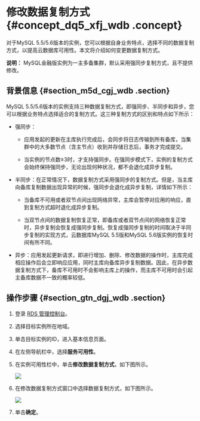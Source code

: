 # 修改数据复制方式 {#concept_dq5_xfj_wdb .concept}

对于MySQL 5.5/5.6版本的实例，您可以根据自身业务特点，选择不同的数据复制方式，以提高云数据库可用性。本文将介绍如何变更数据复制方式。

**说明：** MySQL金融版实例为一主多备集群，默认采用强同步复制方式，且不提供修改。

## 背景信息 {#section_m5d_cgj_wdb .section}

MySQL 5.5/5.6版本的实例支持三种数据复制方式，即强同步、半同步和异步，您可以根据业务特点选择适合的复制方式。这三种复制方式的区别和特点如下所示：

-   强同步：

    -   应用发起的更新在主库执行完成后，会同步将日志传输到所有备库，当集群中的大多数节点（含主节点）收到并存储日志后，事务才完成提交。

    -   当实例的节点数≥3时，才支持强同步。在强同步模式下，实例的复制方式会始终保持强同步，无论出现何种状况，都不会退化成异步复制。

-   半同步：在正常情况下，数据复制方式采用强同步的复制方式。但是，当主库向备库复制数据出现异常的时候，强同步会退化成异步复制，详情如下所示：

    -   当备库不可用或者双节点间出现网络异常，主库会暂停对应用的响应，直到复制方式超时退化成异步复制。

    -   当双节点间的数据复制恢复正常，即备库或者双节点间的网络恢复正常时，异步复制会恢复成强同步复制。恢复成强同步复制的时间取决于半同步复制的实现方式，云数据库MySQL 5.5版和MySQL 5.6版实例的恢复时间有所不同。

-   异步：应用发起更新请求，即进行增加、删除、修改数据的操作时，主库完成相应操作后会立即响应应用，同时主库向备库异步复制数据。因此，在异步数据复制方式下，备库不可用时不会影响主库上的操作，而主库不可用时会引起主备库数据不一致的概率较低。


## 操作步骤 {#section_gtn_dgj_wdb .section}

1.  登录 [RDS 管理控制台](https://rds.console.aliyun.com/)。
2.  选择目标实例所在地域。
3.  单击目标实例的ID，进入基本信息页面。
4.  在左侧导航栏中，选择**服务可用性**。
5.  在实例可用性栏中，单击**修改数据复制方式**，如下图所示。

    ![](http://static-aliyun-doc.oss-cn-hangzhou.aliyuncs.com/assets/img/7886/6107_zh-CN.png)

6.  在修改数据复制方式窗口中选择数据复制方式，如下图所示。

    ![](http://static-aliyun-doc.oss-cn-hangzhou.aliyuncs.com/assets/img/7886/6108_zh-CN.png)

7.  单击**确定**。

